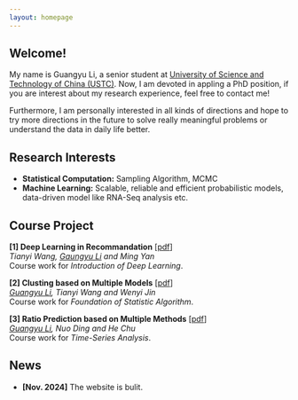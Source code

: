 ```yaml
---
layout: homepage
---
```


## Welcome!

My name is Guangyu Li, a senior student at [University of Science and Technology of China (USTC)](https://en.ustc.edu.cn/). Now, I am devoted in appling a PhD position, if you are interest about my research experience, feel free to contact me!

Furthermore, I am personally interested in all kinds of directions and hope to try more directions in the future to solve really meaningful problems or understand the data in daily life better.

## Research Interests

- **Statistical Computation:** Sampling Algorithm, MCMC
- **Machine Learning:** Scalable, reliable and efficient probabilistic models, data-driven model like RNA-Seq analysis etc.

## Course Project

<b>[1] Deep Learning in Recommandation</b> [[pdf](../assets/files/Deep_Learning_for_Recommendation.pdf)]<br/>
*Tianyi Wang, <u>Gaungyu Li</u> and Ming Yan* <br/>
Course work for *Introduction of Deep Learning*.

<b>[2] Clusting based on Multiple Models</b> [[pdf](../assets/files/SA_FINAL(1).pdf)]<br/>
*<u>Guangyu Li</u>, Tianyi Wang and Wenyi Jin* <br/>
Course work for *Foundation of Statistic Algorithm*.


<b>[3] Ratio Prediction based on Multiple Methods</b> [[pdf](../assets/files/ratio.pdf)]<br/>
*<u>Guangyu Li</u>, Nuo Ding and He Chu* <br/>
Course work for *Time-Series Analysis*.



## News

- **[Nov. 2024]** The website is bulit.
